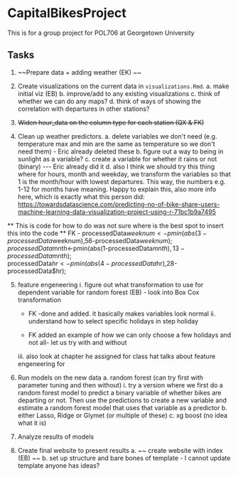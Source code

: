 # CapitalBikesProject

This is for a group project for POL706 at Georgetown University

## Tasks 

1. ~~Prepare data + adding weather (EK) ~~ 

2. Create visualizations on the current data in `visualizations.Rmd`. 
	a. make initial viz (EB)
	b. improve/add to any existing visualizations
	c. think of whether we can do any maps?
	d. think of ways of showing the correlation with departures in other stations?

3. ~~Widen hour_data on the column type for each station (QX & FK)~~ 

4. Clean up weather predictors.
	a. delete variables we don't need (e.g. temperature max and min are the same as temperature so we don't need them) - Eric already deleted these
	b. figure out a way to being in sunlight as a variable?
	c. create a variable for whether it rains or not (binary) --- Eric already did it
	d. also I think we should try this thing where for hours, month and weekday, we transform the variables so that 1 is the month/hour with lowest departures. This way, the numbers e.g. 1-12 for months have meaning. Happy to explain this, also more info here, which is exactly what this person did: https://towardsdatascience.com/predicting-no-of-bike-share-users-machine-learning-data-visualization-project-using-r-71bc1b9a7495 
	
**	This is code for how to do was not sure where is the best spot to insert this into the code
**	FK - 
	processedData$weeknum<-pmin(abs(3-processedData$weeknum),56-processedData$weeknum);  
	processedData$mnth<-pmin(abs(1-processedData$mnth),13-processedData$mnth);  
	processedData$hr<-pmin(abs(4-processedData$hr),28-processedData$hr);  

5. feature engeneering 
	i. figure out what transformation to use for dependent variable for random forest (EB) - look into Box Cox transformation
	- FK -done and added. it basically makes variables look normal
	ii. understand how to select specific holidays in step holiday
	
	- FK added an example of how we can only choose a few holidays and not all- let us try with and without

	iii. also look at chapter he assigned for class hat talks about feature engeneering for 

6. Run models on the new data
	a. random forest (can try first with parameter tuning and then without)
		i. try a version where we  first do a random forest model to predict a binary variable of whether bikes are departing or not. Then use the predictions 		to create a new variable and estimate a random forest model that uses that variable as a predictor
	b. either Lasso, Ridge or Glymet (or multiple of these)
	c. xg boost (no idea what it is)

7. Analyze results of models

8. Create final website to present results
	a.  ~~  create website with index (EB) ~~ 
	b. set up structure and bare bones of template - I cannot update template anyone has ideas?

